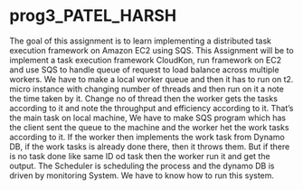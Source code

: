 # prog3_PATEL_HARSH

The goal of this assignment is to learn implementing a distributed task execution framework on
Amazon EC2 using SQS. This Assignment will be to implement a task execution framework
CloudKon, run framework on EC2 and use SQS to handle queue of request to load balance across
multiple workers.
We have to make a local worker queue and then it has to run on t2. micro instance with changing
number of threads and then run on it a note the time taken by it. Change no of thread then the
worker gets the tasks according to it and note the throughput and efficiency according to it. That’s
the main task on local machine,
We have to make SQS program which has the client sent the queue to the machine and the worker
het the work tasks according to it. If the worker then implements the work task from Dynamo DB,
if the work tasks is already done there, then it throws them. But if there is no task done like same
ID od task then the worker run it and get the output. The Scheduler is scheduling the process and
the dynamo DB is driven by monitoring System. We have to know how to run this system.
